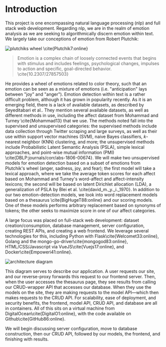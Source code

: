 # Introduction

This project is one encompassing natural language processing (nlp) and full stack web development. Regarding nlp, we are in the realm of emotion analysis as we are seeking to algorithmically discern emotion within text. We largely take our conceptions of emotion from Robert Plutchik:

![plutchiks wheel](plutchikWheel.png) \cite{Plutchik7:online}

>  Emotion is a complex chain of loosely connected events that begins with stimulus and includes feelings, psychological changes, impulses to action and specific, goal-directed behavior. \cite{10.2307/27857503}


He provides a wheel of emotions related to color theory, such that an emotion can be seen as a mixture of emotions (i.e. "anticipation" lays between "joy" and "anger"). Emotion detection within text is a rather difficult problem, although it has grown in popularity recently. As it is an emerging field, there is a lack of available datasets, as described by Seyeditabari et al.. They mention several available datasets, as well as different methods in use, including the affect dataset from  Mohammad and Turney \cite{Mohammad13} that we use. The methods noted fall into the supervised and unsupervised categories: the supervised methods include data collection through Twitter scraping and large surveys, as well as their use within support vector machines (SVM), naive Bayes classifiers, $k$-nearest neighbor (KNN) clustering, and more; the unsupervised methods include Probabilistic Latent Semantic Analysis (PSLA), simple lexical approaches, and point-wise mutual information (PMI) \cite{DBLP:journals/corr/abs-1806-00674}. We will make two unsupervised models for emotion detection based on a subset of emotions from Plutchik's wheel (anger, sadness, joy, and fear); the first model will take a lexical approach, where we take the average token scores for each affect based on Mohammad and Turney's word-affect and affect-intensity lexicons; the second will be based on latent Dirichlet allocation (LDA), a generalization of PSLA by Blei et al. \cite{david_m._y._i._1970}. In addition to our two emotion-detection models, we look into word replacement models based on a thesaurus \cite{BigHugeT88:online} and our scoring models. One of these models performs arbitrary replacement based on synonyms of tokens; the other seeks to maximize score in one of our affect categories. 

A large focus was placed on full-stack web development: dataset creation/consumption, database management, server configuration, creating REST APIs, and creating a web frontend. We leverage several technologies for this, including Python with Flask\cite{Welcomet33:online}, Golang and the mongo-go-driver\cite{mongogod83:online}, HTML/CSS/Javascript via VueJS\cite{Vuejs17:online}, and Docker\cite{Empoweri41:online}.

![architecture diagram](architecture.svg)

This diagram serves to describe our application. A user requests our site, and our reverse-proxy forwards this request to our frontend server. Then, when the user accesses the thesaurus page, they see results from calling our CRUD-wrapper API that accesses our database. When they use the models on the site, they are making requests to the model API—which then makes requests to the CRUD API. For scalability, ease of deployment, and security benefits, the frontend, model API, CRUD API, and database are all in containers. All of this sits on a virtual machine from DigitalOcean\cite{DigitalO1:online}, with the code available on Github\cite{GitHub86:online}.

We will begin discussing server configuration, move to database construction, then our CRUD API, followed by our models, the frontend, and finishing with results.